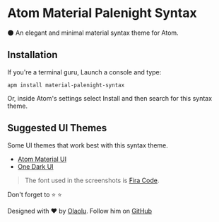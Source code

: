 # Atom Material Palenight Syntax

:new_moon: An elegant and minimal material syntax theme for Atom.

## Installation
If you're a terminal guru, Launch a console and type:
```shell
apm install material-palenight-syntax
```

Or, inside Atom's settings select Install and then search for this syntax theme.

## Suggested UI Themes
Some UI themes that work best with this syntax theme.

* [Atom Material UI][1]
* [One Dark UI][2]

[1]: https://atom.io/themes/atom-material-ui
[2]: https://atom.io/themes/one-dark-ui

> The font used in the screenshots is [Fira Code](https://github.com/).

Don't forget to :star: :star:

Designed with :heart: by [Olaolu](https://whizkydee.github.io). Follow him on [GitHub](https://github.com/whizkydee)
